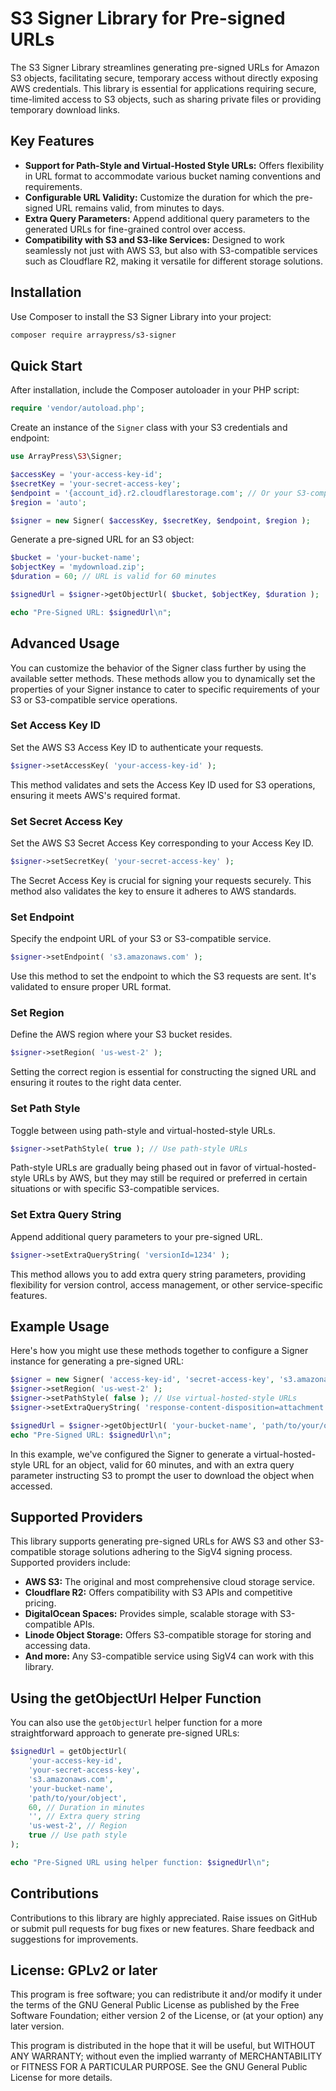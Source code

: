 # S3 Signer Library for Pre-signed URLs

The S3 Signer Library streamlines generating pre-signed URLs for Amazon S3 objects, facilitating secure, temporary access without directly exposing AWS credentials. This library is essential for applications requiring secure, time-limited access to S3 objects, such as sharing private files or providing temporary download links.

## Key Features

- **Support for Path-Style and Virtual-Hosted Style URLs:** Offers flexibility in URL format to accommodate various bucket naming conventions and requirements.
- **Configurable URL Validity:** Customize the duration for which the pre-signed URL remains valid, from minutes to days.
- **Extra Query Parameters:** Append additional query parameters to the generated URLs for fine-grained control over access.
- **Compatibility with S3 and S3-like Services:** Designed to work seamlessly not just with AWS S3, but also with S3-compatible services such as Cloudflare R2, making it versatile for different storage solutions.

## Installation

Use Composer to install the S3 Signer Library into your project:

```bash
composer require arraypress/s3-signer
```

## Quick Start

After installation, include the Composer autoloader in your PHP script:

```php
require 'vendor/autoload.php';
```

Create an instance of the `Signer` class with your S3 credentials and endpoint:

```php
use ArrayPress\S3\Signer;

$accessKey = 'your-access-key-id';
$secretKey = 'your-secret-access-key';
$endpoint = '{account_id}.r2.cloudflarestorage.com'; // Or your S3-compatible service endpoint
$region = 'auto';

$signer = new Signer( $accessKey, $secretKey, $endpoint, $region );
```

Generate a pre-signed URL for an S3 object:

```php
$bucket = 'your-bucket-name';
$objectKey = 'mydownload.zip';
$duration = 60; // URL is valid for 60 minutes

$signedUrl = $signer->getObjectUrl( $bucket, $objectKey, $duration );

echo "Pre-Signed URL: $signedUrl\n";
```

## Advanced Usage

You can customize the behavior of the Signer class further by using the available setter methods. These methods allow you to dynamically set the properties of your Signer instance to cater to specific requirements of your S3 or S3-compatible service operations.

### Set Access Key ID
Set the AWS S3 Access Key ID to authenticate your requests.

```php
$signer->setAccessKey( 'your-access-key-id' );
```

This method validates and sets the Access Key ID used for S3 operations, ensuring it meets AWS's required format.

### Set Secret Access Key
Set the AWS S3 Secret Access Key corresponding to your Access Key ID.

```php
$signer->setSecretKey( 'your-secret-access-key' );
```

The Secret Access Key is crucial for signing your requests securely. This method also validates the key to ensure it adheres to AWS standards.

### Set Endpoint
Specify the endpoint URL of your S3 or S3-compatible service.

```php
$signer->setEndpoint( 's3.amazonaws.com' );
```

Use this method to set the endpoint to which the S3 requests are sent. It's validated to ensure proper URL format.

### Set Region
Define the AWS region where your S3 bucket resides.

```php
$signer->setRegion( 'us-west-2' );
```

Setting the correct region is essential for constructing the signed URL and ensuring it routes to the right data center.

### Set Path Style
Toggle between using path-style and virtual-hosted-style URLs.

```php
$signer->setPathStyle( true ); // Use path-style URLs
```

Path-style URLs are gradually being phased out in favor of virtual-hosted-style URLs by AWS, but they may still be required or preferred in certain situations or with specific S3-compatible services.

### Set Extra Query String
Append additional query parameters to your pre-signed URL.

```php
$signer->setExtraQueryString( 'versionId=1234' );
```

This method allows you to add extra query string parameters, providing flexibility for version control, access management, or other service-specific features.

## Example Usage
Here's how you might use these methods together to configure a Signer instance for generating a pre-signed URL:

```php
$signer = new Signer( 'access-key-id', 'secret-access-key', 's3.amazonaws.com' );
$signer->setRegion( 'us-west-2' ); 
$signer->setPathStyle( false ); // Use virtual-hosted-style URLs
$signer->setExtraQueryString( 'response-content-disposition=attachment' );

$signedUrl = $signer->getObjectUrl( 'your-bucket-name', 'path/to/your/object', 60 );
echo "Pre-Signed URL: $signedUrl\n"; 
```

In this example, we've configured the Signer to generate a virtual-hosted-style URL for an object, valid for 60 minutes, and with an extra query parameter instructing S3 to prompt the user to download the object when accessed.

## Supported Providers

This library supports generating pre-signed URLs for AWS S3 and other S3-compatible storage solutions adhering to the SigV4 signing process. Supported providers include:

* **AWS S3:** The original and most comprehensive cloud storage service.
* **Cloudflare R2:** Offers compatibility with S3 APIs and competitive pricing.
* **DigitalOcean Spaces:** Provides simple, scalable storage with S3-compatible APIs.
* **Linode Object Storage:** Offers S3-compatible storage for storing and accessing data.
* **And more:** Any S3-compatible service using SigV4 can work with this library.

## Using the getObjectUrl Helper Function

You can also use the `getObjectUrl` helper function for a more straightforward approach to generate pre-signed URLs:

```php
$signedUrl = getObjectUrl(
    'your-access-key-id',
    'your-secret-access-key',
    's3.amazonaws.com',
    'your-bucket-name',
    'path/to/your/object',
    60, // Duration in minutes
    '', // Extra query string
    'us-west-2', // Region
    true // Use path style
);

echo "Pre-Signed URL using helper function: $signedUrl\n";
```

## Contributions

Contributions to this library are highly appreciated. Raise issues on GitHub or submit pull requests for bug
fixes or new features. Share feedback and suggestions for improvements.

## License: GPLv2 or later

This program is free software; you can redistribute it and/or modify it under the terms of the GNU General Public
License as published by the Free Software Foundation; either version 2 of the License, or (at your option) any later
version.

This program is distributed in the hope that it will be useful, but WITHOUT ANY WARRANTY; without even the implied
warranty of MERCHANTABILITY or FITNESS FOR A PARTICULAR PURPOSE. See the GNU General Public License for more details.